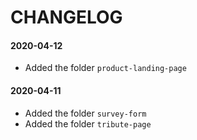 # CHANGELOG

#### 2020-04-12
- Added the folder `product-landing-page`

#### 2020-04-11
- Added the folder `survey-form`
- Added the folder `tribute-page`